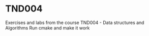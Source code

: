 # TND004
Exercises and labs from the course TND004 - Data structures and Algorithms 
Run cmake and make it work
